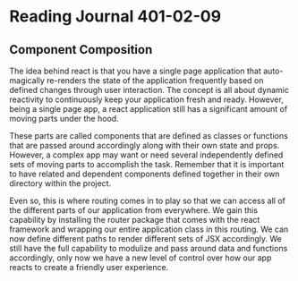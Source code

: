 # Reading Journal 401-02-09

## Component Composition

The idea behind react is that you have a single page application that auto-magically re-renders the state of the application frequently based on defined changes through user interaction.  The concept is all about dynamic reactivity to continuously keep your application fresh and ready.  However, being a single page app, a react application still has a significant amount of moving parts under the hood.

These parts are called components that are defined as classes or functions that are passed around accordingly along with their own state and props.  However, a complex app may want or need several independently defined sets of moving parts to accomplish the task.  Remember that it is important to have related and dependent components defined together in their own directory within the project.

Even so, this is where routing comes in to play so that we can access all of the different parts of our application from everywhere.  We gain this capability by installing the router package that comes with the react framework and wrapping our entire application class in this routing.  We can now define different paths to render different sets of JSX accordingly.  We still have the full capability to modulize and pass around data and functions accordingly, only now we have a new level of control over how our app reacts to create a friendly user experience.